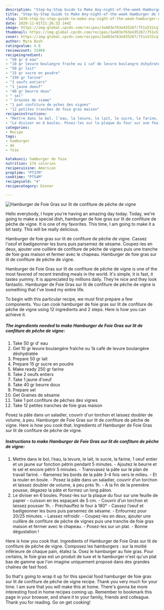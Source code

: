 ```yaml
---
description: "Step-by-Step Guide to Make Any-night-of-the-week Hamburger de Foie Gras sur lit de confiture de pêche de vigne"
title: "Step-by-Step Guide to Make Any-night-of-the-week Hamburger de Foie Gras sur lit de confiture de pêche de vigne"
slug: 1438-step-by-step-guide-to-make-any-night-of-the-week-hamburger-de-foie-gras-sur-lit-de-confiture-de-peche-de-vigne
date: 2020-11-01T21:26:33.144Z
image: https://img-global.cpcdn.com/recipes/3a403e763e435267/751x532cq70/hamburger-de-foie-gras-sur-lit-de-confiture-de-peche-de-vigne-photo-principale-de-la-recette.jpg
thumbnail: https://img-global.cpcdn.com/recipes/3a403e763e435267/751x532cq70/hamburger-de-foie-gras-sur-lit-de-confiture-de-peche-de-vigne-photo-principale-de-la-recette.jpg
cover: https://img-global.cpcdn.com/recipes/3a403e763e435267/751x532cq70/hamburger-de-foie-gras-sur-lit-de-confiture-de-peche-de-vigne-photo-principale-de-la-recette.jpg
author: Myra Bush
ratingvalue: 4.8
reviewcount: 31069
recipeingredient:
- "50 gr d eau"
- "10 gr levure boulangre frache ou 1 caf de levure boulangre dshydrate"
- "50 gr lait"
- "15 gr sucre en poudre"
- "250 gr farine"
- "2 oeufs entiers"
- "1 jaune doeuf"
- "40 gr beurre doux"
- " sel"
- " Graines de ssame"
- "1 pot confiture de pches des vignes"
- "12 petites tranches de foie gras maison"
recipeinstructions:
- "Mettre dans le bol, l’eau, la levure, le lait, le sucre, la farine, 1 oeuf entier et un jaune sur fonction pétrin pendant 5 minutes. Ajoutez le beurre et le sel et encore pétrir 5 minutes. Transvasez la pâte sur le plan de travail fariné. Ramenez les bords de la pâte 3-4 fois vers le milieu. Et la rouler en boule. Posez la pâte dans un saladier, couvrir d’un torchon et laissez doubler de volume, à peu près 1h. À la fin de la première pousse, dégazez la pâte et formez un long pâton."
- "Le diviser en 6 boules. Posez-les sur la plaque du four sur une feuille de papier cuisson en les espaçant de 5 cm. Couvrir d’un torchon et laissez pousser 1h. Préchauffez le four à 180° Cassez l’oeuf et badigeonner les buns puis parsemez de sésame. Enfournez pour 20/25 minutes. Laissez refroidir. Coupez-les en deux, ajouter une cuillère de confiture de pêche de vignes puis une tranche de foie gras maison et fermer avec le chapeau. Posez-les sur un plat. Bonne dégustation !"
categories:
- Recipe
tags:
- hamburger
- de
- foie

katakunci: hamburger de foie 
nutrition: 174 calories
recipecuisine: American
preptime: "PT37M"
cooktime: "PT54M"
recipeyield: "4"
recipecategory: Dinner

---
```



![Hamburger de Foie Gras sur lit de confiture de pêche de vigne](https://img-global.cpcdn.com/recipes/3a403e763e435267/751x532cq70/hamburger-de-foie-gras-sur-lit-de-confiture-de-peche-de-vigne-photo-principale-de-la-recette.jpg)

Hello everybody, I hope you're having an amazing day today. Today, we're going to make a special dish, hamburger de foie gras sur lit de confiture de pêche de vigne. It is one of my favorites. This time, I am going to make it a bit tasty. This will be really delicious.

Hamburger de foie gras sur lit de confiture de pêche de vigne. Cassez l&#39;oeuf et badigeonner les buns puis parsemez de sésame. Coupez-les en deux, ajouter une cuillère de confiture de pêche de vignes puis une tranche de foie gras maison et fermer avec le chapeau. Hamburger de foie gras sur lit de confiture de pêche de vigne.

Hamburger de Foie Gras sur lit de confiture de pêche de vigne is one of the most favored of recent trending meals in the world. It's simple, it is fast, it tastes yummy. It is appreciated by millions daily. They're nice and they look fantastic. Hamburger de Foie Gras sur lit de confiture de pêche de vigne is something that I've loved my entire life.


To begin with this particular recipe, we must first prepare a few components. You can cook hamburger de foie gras sur lit de confiture de pêche de vigne using 12 ingredients and 2 steps. Here is how you can achieve it.

<!--inarticleads1-->

##### The ingredients needed to make Hamburger de Foie Gras sur lit de confiture de pêche de vigne:

1. Take 50 gr d&#39; eau
1. Get 10 gr levure boulangère fraîche ou 1à café de levure boulangère déshydratée
1. Prepare 50 gr lait
1. Prepare 15 gr sucre en poudre
1. Make ready 250 gr farine
1. Take 2 oeufs entiers
1. Take 1 jaune d&#39;oeuf
1. Take 40 gr beurre doux
1. Prepare  sel
1. Get  Graines de sésame
1. Take 1 pot confiture de pêches des vignes
1. Take 12 petites tranches de foie gras maison


Posez la pâte dans un saladier, couvrir d&#39;un torchon et laissez doubler de volume, à peu. Hamburger de Foie Gras sur lit de confiture de pêche de vigne. Here is how you cook that. Ingredients of Hamburger de Foie Gras sur lit de confiture de pêche de vigne. 

<!--inarticleads2-->

##### Instructions to make Hamburger de Foie Gras sur lit de confiture de pêche de vigne:

1. Mettre dans le bol, l’eau, la levure, le lait, le sucre, la farine, 1 oeuf entier et un jaune sur fonction pétrin pendant 5 minutes. - Ajoutez le beurre et le sel et encore pétrir 5 minutes. - Transvasez la pâte sur le plan de travail fariné. - Ramenez les bords de la pâte 3-4 fois vers le milieu. - Et la rouler en boule. - Posez la pâte dans un saladier, couvrir d’un torchon et laissez doubler de volume, à peu près 1h. - À la fin de la première pousse, dégazez la pâte et formez un long pâton.
1. Le diviser en 6 boules. Posez-les sur la plaque du four sur une feuille de papier - cuisson en les espaçant de 5 cm. - Couvrir d’un torchon et laissez pousser 1h. - Préchauffez le four à 180° - Cassez l’oeuf et badigeonner les buns puis parsemez de sésame. - Enfournez pour 20/25 minutes. - Laissez refroidir. - Coupez-les en deux, ajouter une cuillère de confiture de pêche de vignes puis une tranche de foie gras maison et fermer avec le chapeau. - Posez-les sur un plat. - Bonne dégustation !


Here is how you cook that. Ingredients of Hamburger de Foie Gras sur lit de confiture de pêche de vigne. Composez les hamburgers : sur la moitié inférieure de chaque pain, étalez la. Osez le hamburger au foie gras. Pour certains, le foie gras est un produit de luxe et le hamburger n&#39;est qu&#39;un plat bas de gamme que l&#39;on imagine uniquement proposé dans des grandes chaînes de fast food. 

So that's going to wrap it up for this special food hamburger de foie gras sur lit de confiture de pêche de vigne recipe. Thank you very much for your time. I am sure that you will make this at home. There's gonna be more interesting food in home recipes coming up. Remember to bookmark this page in your browser, and share it to your family, friends and colleague. Thank you for reading. Go on get cooking!
